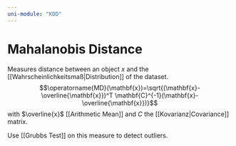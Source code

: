 ```yaml
---
uni-module: "KDD"
---
```


# Mahalanobis Distance

Measures distance between an object $x$ and the [[Wahrscheinlichkeitsmaß|Distribution]] of the dataset.
$$\operatorname{MD}(\mathbf{x})=\sqrt{(\mathbf{x}-\overline{\mathbf{x}})^T \mathbf{C}^{-1}(\mathbf{x}-\overline{\mathbf{x}})}$$
with $\overline{x}$ [[Arithmetic Mean]] and $C$ the [[Kovarianz|Covariance]] matrix.

Use [[Grubbs Test]] on this measure to detect outliers.
